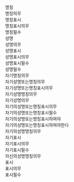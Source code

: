 명칭  
명칭의무  
명칭표시  
명칭표시의무  
명칭필수  
성명  
성명의무  
성명표시  
성명표시의무  
성명표시필수  
성명필수  
자기명칭의무  
자기성명또는명칭의무  
자기성명또는명칭표시의무  
자기성명명칭의무  
자기성명의무  
자기의성명또는명칭표시의무  
자기의성명또는명칭표시필수  
자기의성명또는명칭표시하여야  
자기의성명또는명칭표시하여야한다  
자기의성명명칭의무  
자기표시  
자기표시의무  
자기표시필수  
자신의성명명칭의무  
표시  
표시의무  
표시필수  


